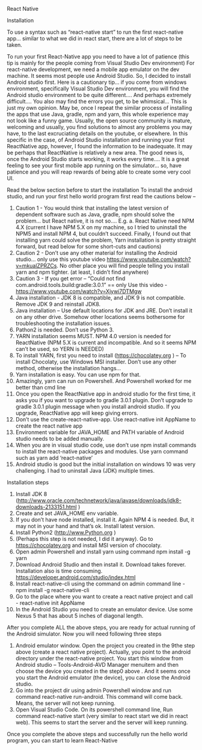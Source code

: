 React Native

Installation

To use a syntax such as  “react-native start” to run the first react-native app… similar to what we did in react start, there are a lot of steps to be taken.

To run your first React-Native app you need to have a lot of patience
(this tip is mainly for the people coming from Visual Studio Dev environment) 
For react-native development, we need a mobile app emulator on the dev machine. It seems most people use Android Studio. So, I decided to install Android studio first. Here is a cautionary tip… if you come from windows environment, specifically Visual Studio Dev environment, you will find the Android studio environment to be quite different…. And perhaps extremely difficult…. You also may find the errors you get, to be whimsical… This is just my own opinion. May be, once I repeat the similar process of installing the apps that use Java, gradle, npm and yarn, this whole experience may not look like a funny game.  Usually, the open source community is mature,  welcoming and usually, you find solutions to almost any problems you may have, to the last excruciating details on the youtube, or elsewhere.  In this specific in the case, of Android Studio installation and running your first ReactNative app, however, I found the information to be inadequate. It may be perhaps that ReactNative is relatively a new area. 
The good news is, once the Android Studio starts working, it works every time…. It is a great feeling to see your first mobile app running on the simulator… so, have patience and you will reap rewards of being able to create some very cool UI.

Read the below section before to start the installation
To install the android studio, and run your first hello world program first read the cautions below – 
1.	Caution 1 - You would think that installing the latest version of dependent software such as Java, gradle, npm should solve the problem… but React native, it is not so…. E.g.
a.	React Native need NPM 4.X (current I have NPM 5.X on my machine, so I tried to uninstall the NPM5 and install NPM 4, but couldn’t succeed. Finally, I found out that installing yarn could solve the problem, Yarn installation is pretty straight forward, but read below for some short-cuts and cautions)
2.	Caution 2 - Don’t use any other material for installing the Android studio… only use this youtube video https://www.youtube.com/watch?v=mkualZPRZCs. No other place you will find people telling you install yarn and npm tighter. (at least, I didn’t find anywhere)
3.	Caution 3 -  If  you get error – “Could not find com.android.tools.build:gradle:3.0.1” == only Use this video - https://www.youtube.com/watch?v=Xjywi7DTMgw
1.	Java installation - JDK 8 is compatible, and JDK 9 is not compatible. Remove JDK 9 and reinstall JDK8.
2.	Java installation – Use default locations for JDK and JRE. Don’t install it on any other drive. Somehow other locations seems bothersome for troubleshooting the installation issues.
3.	Pathon2 is needed. Don’t use Python 3.
4.	YARN installation seems MUST. NPM 4.0 version is needed for ReactNative (NPM 5.X is current and incompatible. And so it seems NPM can’t be used, so YERN is NEEDED)
5.	To install YARN, first you need to install (https://chocolatey.org ) – To install Chocolaty, use Windows MSI installer. Don’t use any other method, otherwise the installation hangs…
6.	Yarn installation is easy. You can use npm for that.
7.	Amazingly, yarn can run on Powershell. And Powershell worked for me better than cmd line
8.	Once you open the ReactNative app in android studio for the first time, it asks you if you want to upgrade to gradle 3.0.1 plugin. Don’t upgrade to gradle 3.0.1 plugin message when you install android studio. If you upgrade, ReactNative app will keep giving errors.
9.	Don’t use the create-react-native-app. Use react-native init AppName to create the react native app
10.	Environment variable for JAVA_HOME and PATH variable of Android studio needs to be added manually.
11.	When you are in visual studio code, use don’t use npm install commands to install the react-native packages and modules. Use yarn command such as yarn add ‘react-native’
12.	Android studio is good but the initial installation on windows 10 was very challenging. I had to uninstall Java (JDK) multiple times.

Installation steps
1.	Install JDK 8 (http://www.oracle.com/technetwork/java/javase/downloads/jdk8-downloads-2133151.html )
2.	Create and set JAVA_HOME env variable.
3.	If you don’t have node installed, install it. Again NPM 4 is needed. But, it may not in your hand and that’s ok. Install latest version.
4.	Install Python2 (http://www.Python.org  )
5.	(Perhaps this step is not needed, I did it anyway). Go to https://chocolatey.org  and install MSI version of chocolaty.
6.	Open admin Powershell and install yarn using command npm install -g yarn
7.	Download Android Studio and then install it.  Download takes forever. Installation also is time consuming. https://developer.android.com/studio/index.html 
8.	Install react-native-cli using the command on admin command line  - npm install -g react-native-cli
9.	Go to the place where you want to create a react native project and call  - react-native init AppName
10.	In the Android Studio you need to create an emulator device. Use some Nexus 5 that has about 5 inches of diagonal length. 

After you complete ALL the above steps, you are ready for actual running of the Android simulator. Now you will need following three steps
1.	Android emulator window. Open the project you created in the 9the step above (create a react native project). Actually, you point to the android directory under the react-native project.  You start this window from Android studio – Tools-Android-AVD Manager menuitem and then choose the device you created in the step0 above . And it seems once you start the Android emulator (the device), you can close the Android studio.
2.	Go into the project dir using admin Powershell window and run command  react-native run-android. This command will come back. Means, the server will not keep running.
3.	Open Visual Studio Code. On its powershell command line, Run command   react-native start (very similar to react start we did in react web). This seems to start the server and the server will keep running.


Once you complete the above steps and successfully run the hello world program, you can start to learn React-Native

